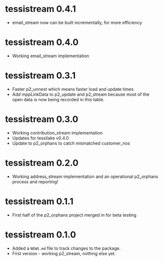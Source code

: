 # tessistream 0.4.1

* email_stream now can be built incrementally, for more efficiency

# tessistream 0.4.0

* Working email_stream implementation

# tessistream 0.3.1

* Faster p2_unnest which means faster load and update times
* Add mppLinkData to p2_update and p2_stream because most of the open data
is now being recorded in this table.

# tessistream 0.3.0

* Working contribution_stream implementation 
* Updates for tessilake v0.4.0
* Update to p2_orphans to catch mismatched customer_nos

# tessistream 0.2.0

* Working address_stream implementation and an operational p2_orphans process and reporting!

# tessistream 0.1.1

* First half of the p2_orphans project merged in for beta testing

# tessistream 0.1.0

* Added a `NEWS.md` file to track changes to the package.
* First version - working p2_stream, nothing else yet.
